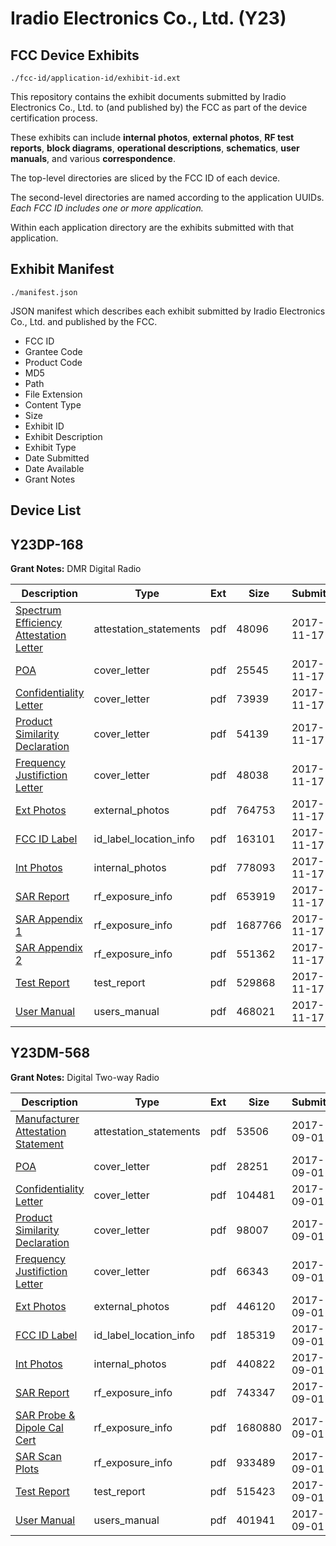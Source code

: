 # Iradio Electronics Co., Ltd. (Y23)
## FCC Device Exhibits

```
./fcc-id/application-id/exhibit-id.ext
```

This repository contains the exhibit documents submitted by Iradio Electronics Co., Ltd. to (and published by) the FCC as part of the device certification process.

These exhibits can include **internal photos**, **external photos**, **RF test reports**, **block diagrams**, **operational descriptions**, **schematics**, **user manuals**, and various **correspondence**.

The top-level directories are sliced by the FCC ID of each device.

The second-level directories are named according to the application UUIDs. *Each FCC ID includes one or more application.*

Within each application directory are the exhibits submitted with that application. 

## Exhibit Manifest

```
./manifest.json
```

JSON manifest which describes each exhibit submitted by Iradio Electronics Co., Ltd. and published by the FCC.

- FCC ID
- Grantee Code
- Product Code
- MD5
- Path
- File Extension
- Content Type
- Size
- Exhibit ID
- Exhibit Description
- Exhibit Type
- Date Submitted
- Date Available
- Grant Notes

## Device List
## Y23DP-168
**Grant Notes:** DMR Digital Radio

| Description | Type | Ext | Size | Submitted | Available |
| ----------- | ---- | --- | ---- | --------- | --------- |
| [Spectrum Efficiency Attestation Letter](Y23DP-168/ea8c57ef718488eaabf33511a7c6c83b/3643506.pdf) | attestation_statements | pdf | 48096 | 2017-11-17 | 2017-11-17 |
| [POA](Y23DP-168/ea8c57ef718488eaabf33511a7c6c83b/3643498.pdf) | cover_letter | pdf | 25545 | 2017-11-17 | 2017-11-17 |
| [Confidentiality Letter](Y23DP-168/ea8c57ef718488eaabf33511a7c6c83b/3643501.pdf) | cover_letter | pdf | 73939 | 2017-11-17 | 2017-11-17 |
| [Product Similarity Declaration](Y23DP-168/ea8c57ef718488eaabf33511a7c6c83b/3643503.pdf) | cover_letter | pdf | 54139 | 2017-11-17 | 2017-11-17 |
| [Frequency Justifiction Letter](Y23DP-168/ea8c57ef718488eaabf33511a7c6c83b/3643504.pdf) | cover_letter | pdf | 48038 | 2017-11-17 | 2017-11-17 |
| [Ext Photos](Y23DP-168/ea8c57ef718488eaabf33511a7c6c83b/3643511.pdf) | external_photos | pdf | 764753 | 2017-11-17 | 2017-11-17 |
| [FCC ID Label](Y23DP-168/ea8c57ef718488eaabf33511a7c6c83b/3643516.pdf) | id_label_location_info | pdf | 163101 | 2017-11-17 | 2017-11-17 |
| [Int Photos](Y23DP-168/ea8c57ef718488eaabf33511a7c6c83b/3643517.pdf) | internal_photos | pdf | 778093 | 2017-11-17 | 2017-11-17 |
| [SAR Report](Y23DP-168/ea8c57ef718488eaabf33511a7c6c83b/3643546.pdf) | rf_exposure_info | pdf | 653919 | 2017-11-17 | 2017-11-17 |
| [SAR Appendix 1](Y23DP-168/ea8c57ef718488eaabf33511a7c6c83b/3643547.pdf) | rf_exposure_info | pdf | 1687766 | 2017-11-17 | 2017-11-17 |
| [SAR Appendix 2](Y23DP-168/ea8c57ef718488eaabf33511a7c6c83b/3643548.pdf) | rf_exposure_info | pdf | 551362 | 2017-11-17 | 2017-11-17 |
| [Test Report](Y23DP-168/ea8c57ef718488eaabf33511a7c6c83b/3643545.pdf) | test_report | pdf | 529868 | 2017-11-17 | 2017-11-17 |
| [User Manual](Y23DP-168/ea8c57ef718488eaabf33511a7c6c83b/3643549.pdf) | users_manual | pdf | 468021 | 2017-11-17 | 2017-11-17 |
## Y23DM-568
**Grant Notes:** Digital Two-way Radio

| Description | Type | Ext | Size | Submitted | Available |
| ----------- | ---- | --- | ---- | --------- | --------- |
| [Manufacturer Attestation Statement](Y23DM-568/bdbf2155e567f513dca0020fdc64e8e8/3541549.pdf) | attestation_statements | pdf | 53506 | 2017-09-01 | 2017-09-01 |
| [POA](Y23DM-568/bdbf2155e567f513dca0020fdc64e8e8/3541543.pdf) | cover_letter | pdf | 28251 | 2017-09-01 | 2017-09-01 |
| [Confidentiality Letter](Y23DM-568/bdbf2155e567f513dca0020fdc64e8e8/3541545.pdf) | cover_letter | pdf | 104481 | 2017-09-01 | 2017-09-01 |
| [Product Similarity Declaration](Y23DM-568/bdbf2155e567f513dca0020fdc64e8e8/3541546.pdf) | cover_letter | pdf | 98007 | 2017-09-01 | 2017-09-01 |
| [Frequency Justifiction Letter](Y23DM-568/bdbf2155e567f513dca0020fdc64e8e8/3541547.pdf) | cover_letter | pdf | 66343 | 2017-09-01 | 2017-09-01 |
| [Ext Photos](Y23DM-568/bdbf2155e567f513dca0020fdc64e8e8/3541552.pdf) | external_photos | pdf | 446120 | 2017-09-01 | 2017-09-01 |
| [FCC ID Label](Y23DM-568/bdbf2155e567f513dca0020fdc64e8e8/3541554.pdf) | id_label_location_info | pdf | 185319 | 2017-09-01 | 2017-09-01 |
| [Int Photos](Y23DM-568/bdbf2155e567f513dca0020fdc64e8e8/3541556.pdf) | internal_photos | pdf | 440822 | 2017-09-01 | 2017-09-01 |
| [SAR Report](Y23DM-568/bdbf2155e567f513dca0020fdc64e8e8/3541564.pdf) | rf_exposure_info | pdf | 743347 | 2017-09-01 | 2017-09-01 |
| [SAR Probe & Dipole Cal Cert](Y23DM-568/bdbf2155e567f513dca0020fdc64e8e8/3541565.pdf) | rf_exposure_info | pdf | 1680880 | 2017-09-01 | 2017-09-01 |
| [SAR Scan Plots](Y23DM-568/bdbf2155e567f513dca0020fdc64e8e8/3541566.pdf) | rf_exposure_info | pdf | 933489 | 2017-09-01 | 2017-09-01 |
| [Test Report](Y23DM-568/bdbf2155e567f513dca0020fdc64e8e8/3541562.pdf) | test_report | pdf | 515423 | 2017-09-01 | 2017-09-01 |
| [User Manual](Y23DM-568/bdbf2155e567f513dca0020fdc64e8e8/3541563.pdf) | users_manual | pdf | 401941 | 2017-09-01 | 2017-09-01 |
